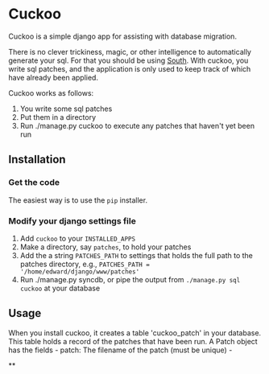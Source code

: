 # Cuckoo

Cuckoo is a simple django app for assisting with database migration.


There is no clever trickiness, magic, or other intelligence to automatically generate your sql. For that you should be using [South](http://south.aeracode.org). With cuckoo, you write sql patches, and the application is only used to keep track of which have already been applied. 

Cuckoo works as follows:
1. You write some sql patches
2. Put them in a directory
3. Run ./manage.py cuckoo to execute any patches that haven't yet been run

## Installation

### Get the code

The easiest way is to use the `pip` installer. 

### Modify your django settings file
1. Add `cuckoo` to your `INSTALLED_APPS`
2. Make a directory, say `patches`, to hold your patches
3. Add the a string `PATCHES_PATH` to settings that holds the full path to the patches 
        directory, e.g., `PATCHES_PATH = '/home/edward/django/www/patches'`
4. Run ./manage.py syncdb, or pipe the output from `./manage.py sql cuckoo` at your database 

## Usage
    
When you install cuckoo, it creates a table 'cuckoo_patch' in your database. This table
holds a record of the patches that have been run. A Patch object has the fields
    - patch: The filename of the patch (must be unique)
    - 


**



